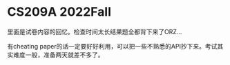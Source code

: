 # CS209A 2022Fall

里面是试卷内容的回忆。检查时间太长结果题全都背下来了ORZ...

有cheating paper的话一定要好好利用，可以把一些不熟悉的API抄下来。考试其实难度一般，准备两天就差不多了。
